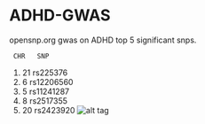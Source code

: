 # ADHD-GWAS
opensnp.org gwas on ADHD
top 5 significant snps.

     CHR   SNP
  1. 21 rs225376
  2. 6  rs12206560
  3. 5  rs11241287
  4. 8  rs2517355
  5. 20 rs2423920
![alt tag]()
